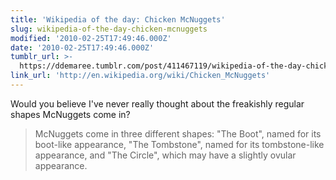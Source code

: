 ```yaml
---
title: 'Wikipedia of the day: Chicken McNuggets'
slug: wikipedia-of-the-day-chicken-mcnuggets
modified: '2010-02-25T17:49:46.000Z'
date: '2010-02-25T17:49:46.000Z'
tumblr_url: >-
  https://ddemaree.tumblr.com/post/411467119/wikipedia-of-the-day-chicken-mcnuggets
link_url: 'http://en.wikipedia.org/wiki/Chicken_McNuggets'
---
```

Would you believe I've never really thought about the freakishly regular shapes McNuggets come in?

> McNuggets come in three different shapes: "The Boot", named for its boot-like appearance, "The Tombstone", named for its tombstone-like appearance, and "The Circle", which may have a slightly ovular appearance.
